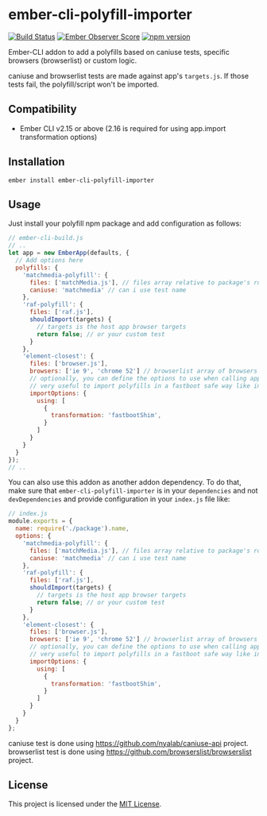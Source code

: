 # ember-cli-polyfill-importer

[![Build Status](https://travis-ci.org/miguelcobain/ember-cli-polyfill-importer.svg?branch=master)](https://travis-ci.org/miguelcobain/ember-cli-polyfill-importer)
[![Ember Observer Score](https://emberobserver.com/badges/ember-cli-polyfill-importer.svg)](https://emberobserver.com/addons/ember-cli-polyfill-importer)
[![npm version](https://badge.fury.io/js/ember-cli-polyfill-importer.svg)](https://badge.fury.io/js/ember-cli-polyfill-importer)

Ember-CLI addon to add a polyfills based on caniuse tests, specific browsers (browserlist) or custom logic.

caniuse and browserlist tests are made against app's `targets.js`.
If those tests fail, the polyfill/script won't be imported.


Compatibility
------------------------------------------------------------------------------

* Ember CLI v2.15 or above (2.16 is required for using app.import transformation options)


Installation
------------------------------------------------------------------------------

```
ember install ember-cli-polyfill-importer
```


Usage
------------------------------------------------------------------------------

Just install your polyfill npm package and add configuration as follows:

```js
// ember-cli-build.js
// ..
let app = new EmberApp(defaults, {
  // Add options here
  polyfills: {
    'matchmedia-polyfill': {
      files: ['matchMedia.js'], // files array relative to package's root
      caniuse: 'matchmedia' // can i use test name
    },
    'raf-polyfill': {
      files: ['raf.js'],
      shouldImport(targets) {
        // targets is the host app browser targets
        return false; // or your custom test
      }
    },
    'element-closest': {
      files: ['browser.js'],
      browsers: ['ie 9', 'chrome 52'] // browserlist array of browsers query in which to include the polyfill
      // optionally, you can define the options to use when calling app.import
      // very useful to import polyfills in a fastboot safe way like in this example
      importOptions: {
        using: [
          {
            transformation: 'fastbootShim',
          }
        ]
      }
    }
  }
});
// ..
```

You can also use this addon as another addon dependency. To do that, make sure that `ember-cli-polyfill-importer`
is in your `dependencies` and not `devDependencies` and provide configuration in your `index.js` file like:

```js
// index.js
module.exports = {
  name: require('./package').name,
  options: {
    'matchmedia-polyfill': {
      files: ['matchMedia.js'], // files array relative to package's root
      caniuse: 'matchmedia' // can i use test name
    },
    'raf-polyfill': {
      files: ['raf.js'],
      shouldImport(targets) {
        // targets is the host app browser targets
        return false; // or your custom test
      }
    },
    'element-closest': {
      files: ['browser.js'],
      browsers: ['ie 9', 'chrome 52'] // browserlist array of browsers query in which to include the polyfill
      // optionally, you can define the options to use when calling app.import
      // very useful to import polyfills in a fastboot safe way like in this example
      importOptions: {
        using: [
          {
            transformation: 'fastbootShim',
          }
        ]
      }
    }
  }
};
```

caniuse test is done using https://github.com/nyalab/caniuse-api project.
browserlist test is done using https://github.com/browserslist/browserslist project.

License
------------------------------------------------------------------------------

This project is licensed under the [MIT License](LICENSE.md).

